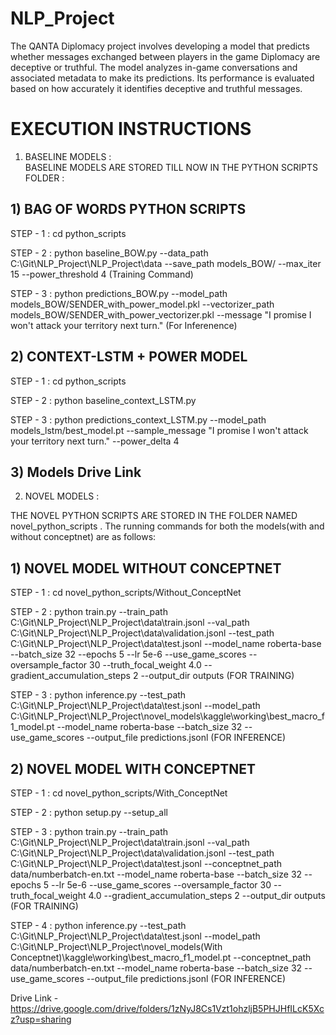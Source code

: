 # NLP_Project

The QANTA Diplomacy project involves developing a model that predicts whether messages exchanged between players in the game Diplomacy are deceptive or truthful. The model analyzes in-game conversations and associated metadata to make its predictions. Its performance is evaluated based on how accurately it identifies deceptive and truthful messages.

# EXECUTION INSTRUCTIONS

1) BASELINE MODELS :  
  BASELINE MODELS ARE STORED TILL NOW IN THE PYTHON SCRIPTS FOLDER :

  ## 1) BAG OF WORDS PYTHON SCRIPTS

  STEP - 1 : cd python_scripts

  STEP - 2 : python baseline_BOW.py --data_path C:\Git\NLP_Project\NLP_Project\data --save_path models_BOW/ --max_iter 15 --power_threshold 4 (Training Command)

  STEP - 3 : python predictions_BOW.py --model_path models_BOW/SENDER_with_power_model.pkl --vectorizer_path models_BOW/SENDER_with_power_vectorizer.pkl --message "I promise I won't attack your territory next turn." (For Inferenence)

  ## 2) CONTEXT-LSTM + POWER MODEL

  STEP - 1 : cd python_scripts

  STEP - 2 : python baseline_context_LSTM.py

  STEP - 3 : python predictions_context_LSTM.py --model_path models_lstm/best_model.pt --sample_message "I promise I won't attack your territory next turn." --power_delta 4

  ## 3) Models Drive Link

2) NOVEL MODELS : 

  THE NOVEL PYTHON SCRIPTS ARE STORED IN THE FOLDER NAMED novel_python_scripts . The running commands for both the models(with and without conceptnet) are as follows: 

  ## 1) NOVEL MODEL WITHOUT CONCEPTNET 

  STEP - 1 : cd novel_python_scripts/Without_ConceptNet 

  STEP - 2 : python train.py --train_path C:\Git\NLP_Project\NLP_Project\data\train.jsonl --val_path C:\Git\NLP_Project\NLP_Project\data\validation.jsonl --test_path C:\Git\NLP_Project\NLP_Project\data\test.jsonl --model_name roberta-base --batch_size 32 --epochs 5 --lr 5e-6 --use_game_scores --oversample_factor 30 --truth_focal_weight 4.0 --gradient_accumulation_steps 2 --output_dir outputs     (FOR TRAINING) 

  STEP - 3 : python inference.py --test_path C:\Git\NLP_Project\NLP_Project\data\test.jsonl --model_path C:\Git\NLP_Project\NLP_Project\novel_models\kaggle\working\best_macro_f1_model.pt --model_name roberta-base --batch_size 32 --use_game_scores --output_file predictions.jsonl    (FOR INFERENCE) 


  ## 2) NOVEL MODEL WITH CONCEPTNET 

  STEP - 1 : cd novel_python_scripts/With_ConceptNet 

  STEP - 2 : python setup.py --setup_all 

  STEP - 3 : python train.py --train_path C:\Git\NLP_Project\NLP_Project\data\train.jsonl --val_path C:\Git\NLP_Project\NLP_Project\data\validation.jsonl --test_path C:\Git\NLP_Project\NLP_Project\data\test.jsonl --conceptnet_path data/numberbatch-en.txt --model_name roberta-base --batch_size 32 --epochs 5 --lr 5e-6 --use_game_scores --oversample_factor 30 --truth_focal_weight 4.0 --gradient_accumulation_steps 2 --output_dir outputs   (FOR TRAINING)

  STEP - 4 : python inference.py --test_path C:\Git\NLP_Project\NLP_Project\data\test.jsonl --model_path C:\Git\NLP_Project\NLP_Project\novel_models(With Conceptnet)\kaggle\working\best_macro_f1_model.pt --conceptnet_path data/numberbatch-en.txt --model_name roberta-base --batch_size 32 --use_game_scores --output_file predictions.jsonl    (FOR INFERENCE) 

Drive Link - https://drive.google.com/drive/folders/1zNyJ8Cs1Vzt1ohzljB5PHJHfILcK5Xcz?usp=sharing
